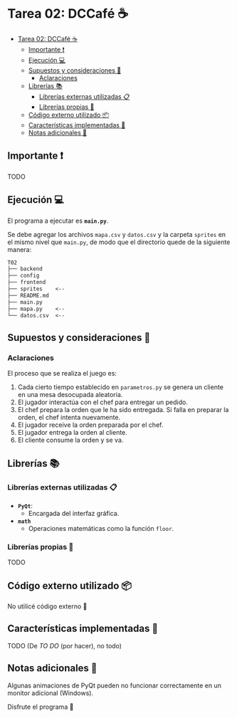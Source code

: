 # Tarea 02: DCCafé :coffee:

- [Tarea 02: DCCafé :coffee:](#tarea-02-dccafé-️)
  - [Importante :heavy_exclamation_mark:](#importante-️)
  - [Ejecución :computer:](#ejecución-)
  - [Supuestos y consideraciones :thinking:](#supuestos-y-consideraciones-)
    - [Aclaraciones](#aclaraciones)
  - [Librerías :books:](#librerías-)
    - [Librerías externas utilizadas :clipboard:](#librerías-externas-utilizadas-)
    - [Librerías propias :pencil:](#librerías-propias-)
  - [Código externo utilizado :package:](#código-externo-utilizado-)
  - [Características implementadas :wrench:](#características-implementadas-)
  - [Notas adicionales :moyai:](#notas-adicionales-)

## Importante :heavy_exclamation_mark:

TODO

## Ejecución :computer:

El programa a ejecutar es **`main.py`**.

Se debe agregar los archivos `mapa.csv` y `datos.csv` y la carpeta `sprites` en el
mismo nivel que `main.py`, de modo que el directorio quede de la siguiente manera:

```txt
T02
├── backend
├── config
├── frontend
├── sprites    <--
├── README.md
├── main.py
├── mapa.py    <--
└── datos.csv  <--
```

## Supuestos y consideraciones :thinking:

### Aclaraciones

El proceso que se realiza el juego es:

1. Cada cierto tiempo establecido en `parametros.py` se genera
un cliente en una mesa desocupada aleatoria.
2. El jugador interactúa con el chef para entregar un pedido.
3. El chef prepara la orden que le ha sido entregada. Si falla
en preparar la orden, el chef intenta nuevamente.
4. El jugador receive la orden preparada por el chef.
5. El jugador entrega la orden al cliente.
6. El cliente consume la orden y se va.

## Librerías :books:

### Librerías externas utilizadas :clipboard:

- **`PyQt`**:
  - Encargada del interfaz gráfica.
- **`math`**
  - Operaciones matemáticas como la función `floor`.

### Librerías propias :pencil:

TODO

## Código externo utilizado :package:

No utilicé código externo :tada:

## Características implementadas :wrench:

TODO (De _TO DO_ (por hacer), no todo)

## Notas adicionales :moyai:

Algunas animaciones de PyQt pueden no funcionar correctamente en un monitor adicional (Windows).

Disfrute el programa :tada:
